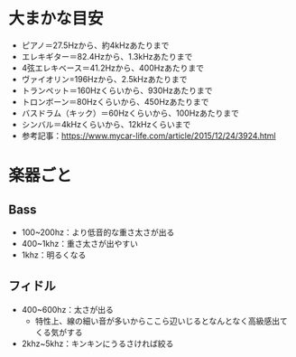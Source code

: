 # 大まかな目安
- ピアノ＝27.5Hzから、約4kHzあたりまで
- エレキギター＝82.4Hzから、1.3kHzあたりまで	
- 4弦エレキベース＝41.2Hzから、400Hzあたりまで
- ヴァイオリン=196Hzから、2.5kHzあたりまで
- トランペット＝160Hzくらいから、930Hzあたりまで
- トロンボーン＝80Hzくらいから、450Hzあたりまで
- バスドラム（キック）＝60Hzくらいから、100Hzあたりまで
- シンバル＝4kHzくらいから、12kHzくらいまで
- 参考記事：https://www.mycar-life.com/article/2015/12/24/3924.html

# 楽器ごと
## Bass
- 100\~200hz：より低音的な重さ太さが出る
- 400\~1khz：重さ太さが出やすい
- 1khz：明るくなる

## フィドル
- 400\~600hz：太さが出る
	- 特性上、線の細い音が多いからここら辺いじるとなんとなく高級感出てくる気がする
- 2khz\~5khz：キンキンにうるさければ絞る